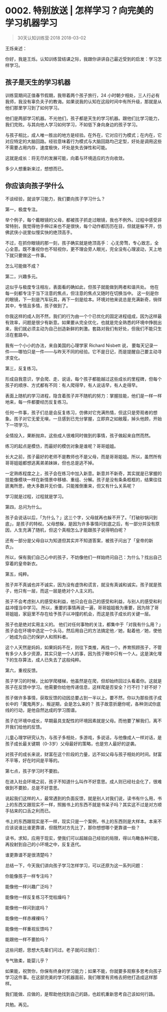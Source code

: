 # 0002. 特别放送 | 怎样学习？向完美的学习机器学习
> 30天认知训练营·2018
2018-03-02

王烁亲述：

你好，我是王烁。认知训练营结课之际，我跟你讲讲自己最近受到的启发：学习怎样学习。

## 孩子是天生的学习机器
训练营期间正值春节假期，我带着两个孩子旅行，24 小时朝夕相处，三人行必有我师，我没有辜负夫子的教诲。如果说我的认知在这段时间中有所升级，那就是从他们那里学习到了如何学习。

他们是两部学习机器。不光他们，孩子都是天生的学习机器。跟他们比学习能力，我们完败。与其向他人学习如何学习，不如低下身向身边的孩子学习。

与孩子相比，成人唯一胜出的地方是经验。在外在，它对应行为模式；在内在，它对应特定的大脑回路。经验意味着行为模式与大脑回路均己定型，好处是调用这些不需要占用内存，速度极快，坏处是失去弹性和可能。

这就是成长：将无尽的发展可能，向着与环境适应的方向收敛。

多少人想重新来过，想想而已。

## 你应该向孩子学什么
不谈经验，就谈学习能力，我们要向孩子学习什么？

第一，极度专注。

举个例子，每个戴眼镜的父母，都被孩子抓走过眼镜，我也不例外。过程中感受非常特别，我觉得他手伸过来也不是很快，每个动作都历历在目，但就是躲不开，仿佛武侠小说里似慢实快的绝顶高手。

不过，在抓你眼镜的那一刻，孩子确实就是绝顶高手： 心无旁骛，专心致志，全心全意。既不重视你也不轻视你，更不理会旁人眼光，完全没有心理波动，天上地下就只要做这一件事。

怎么可能做不成？

第二，兴趣多元。

这似乎与极度专注相左，表面看的确如此，但孩子就能做到两者和谐共处。 他在每一刻都专注于当下注意的焦点，但注意的焦点又随时在切换当中。 这一刻是你的眼镜，下一刻是汽车玩具，再下一刻是绘本。环境对他来说总是充满新奇，徜徉其中，专情且多情，孩子做到了。

你我这样的成人则不然，我们的行为由一个个已优化的固定进程组成，因为这样最有效率，问题是很少有新意。如果要从完全优化，也就是完全熟悉的环境中挣脱出来，我们就必须主动为自己创造新鲜的刺激。套路对我们有好处，但我们不能只生活在套路中。

我有一个小小的办法，来自美国的心理学家 Richard Nisbett 说， 要每天记录一件——哪怕只是一件——与昨天不同的经验。它不是日记，而是提醒自己要主动寻求变化。

第三，反复练习。

形成自我意识，学会爬、走、说话，每个孩子都能越过这些成长的里程碑，但每个孩子的顺序、方式都有不同：有人爬得早，有人说话早，有人走得早。

表面上随机的学习进程，隐含着孩子并不随机的努力：掌握技能，他们是一样一样地来，每一件都要经历反复练习。

任何一件事，孩子们总是会反复练习，仿佛对它充满热情，但这只是旁观者的想象。孩子对它无爱无嗔，一旦感到已充分掌握，立即弃之如敝履，掉头他顾，开始下一项学习。

全情投入，果断抛弃。这些成人很难同时做到的事情，孩子做起来自然而然。

练习的起点是模仿，而最好的模仿对象是谁呢？哥哥姐姐。

长大之前，孩子最好的老师不是教师也不是父母，而是哥哥姐姐。所以，虽然所有哥哥姐姐都想逃离弟弟妹妹，但也总是逃不掉。

一定熟练程度之上，孩子会在练习中加入新意。新意并不新奇，其实就是已掌握的技能像模块一样在新情景中移植、重组、分解。孩子是没有条条框框的，结果往往匪夷所思，绝大多数并无价值，只能推倒重来，但又有什么关系呢？

学习就是过程，过程就是学习。

第四，总问为什么。

孩子会说话以后，「为什么？」这三个字，父母就再也躲不开了。「打破砂锅问到底」，是孩子的特权。父母想躲，是因为许多事情问到底之后，有一部分并没有原因，人生充满了随机，但这个真相怎么才能跟孩子说得明白呢？

还有一部分是父母自以为知道但其实并不知道答案，被孩子问出了「皇帝的新衣」。

所以，保有我们自己心中的孩子，不妨像他们一样始终问自己：为什么？找出自己穿着的皇帝新衣。

第五，纯粹。

孩子并不真诚也并不诚实，因为没有虚饰和谎言，就没有真诚和诚实。孩子就是孩子，他只有一层，而这一层是绝对个人主义的。

孩子不会考虑别人的感受和利益，他只会在自己的感受和利益，与别人的感受和利益冲撞当中学习。 所以，重要的事情再说一遍，哥哥姐姐极为重要，因为除了哥哥姐姐，家庭里不存在给予孩子以冲撞的机会，而这是孩子成长的关键一层。

孩子也是绝对实用主义的。 他们对任何事物的关注，都集中于「对我有什么用？」孩子会在环境中选定一个头马，然后用自己的方法搞定他／她，黏着他／她，使他／她成为自己的保护人和照料者。

这个人天然是妈妈，如果妈妈不在，则往下类推，再找一个。养育照顾孩子，不管有多少人多少资源，其实只是一个人的事，因为孩子眼中只有一个人。这是演化埋下的生存算法，成人已失去了这般纯粹。

第六，重视反馈。

孩子学习的时候，比如学爬楼梯，他虽然是在爬，但却始终回过头看着你。这就是孩子在反馈中学习。他需要你给他传递信息，这样爬是否安全？行不行？好不好？

孩子做许多事情，获取反馈的动因总要占到一半以上。要不然，你以为那些孩子成长中的「魔鬼两岁」、叛逆期，会是怎么来的？ 孩子故意折磨你呢，各种测试你底线的行动，是他自然达成的学习图谱。

孩子在环境中成长，早期最具支配性的环境因素就是父母。而他要了解我们，离不开我们给他的反馈。

儿童心理学研究认为，与孩子多相处，多游戏，多说话，与他像成人一样对话，是孩子成长最关键期（0-3岁）父母最好的策略，也是穷人最好的逆袭。 

对孩子的成长来说，财富在这个阶段的力量，远不如父母与孩子相处的时间。财富不平等，好在时间是平等的。

第七点，孩子学习时不要脸。

在进入社会环境之前，孩子不知道什么叫作不好意思。成人则已经社会化了，很难做到不要脸，总是不好意思。

说起我们这样的人，最常遇到的负面反馈，就是别人对我们说，读书有什么用，书上的东西又跟现实不一样，照搬书上的东西不就是书呆子吗？其实这不过是对方顺手拈来的口舌之利而已。

书上的东西跟现实是不一样，现实只是一个案例，书上的东西则是大样本。本来不应该说谁比谁更靠谱，但既然对方先比了，那你想想哪个更靠谱一些？ 

读书，求知，应用于现实，使我们可以超越自己经验的局限，得以鸟瞰各种可能，再投射到自己的小环境之中，反复迭代。 

谁更靠谱不是很清楚吗？ 

总结一下，今天我们讲向孩子学习怎样学习，可以还原为这一系列问题：

你能像孩子一样专注吗？

能像他一样兴趣广泛吗？

能像他一样反复练习不觉枯燥吗？

能像他一样问到底吗？

能像他一样赤裸裸吗？

能像他一样重视反馈吗？

能跟他一样不要脸吗？

这些问题，思想大先辈们问过。老子就问过我们：

专气致柔，能婴儿乎？

如果能，祝贺你，你保有终身的学习能力；如果不能，你就要多观察多思考向孩子学习这件事。在这部完美的学习机器面前，我们哪里有资格去把他打造成这样那样。

我们能做、应做的，是帮助他找到自己的路，也趁机重新思考自己该如何行路。

共勉。再见。